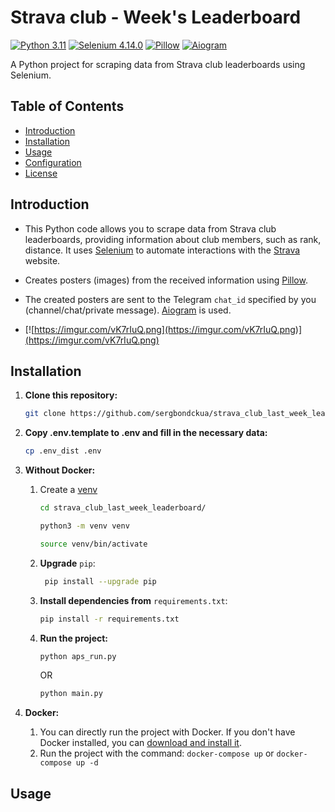 # Strava club - Week's Leaderboard
[![Python 3.11](https://img.shields.io/badge/python-3.10_|_3.11-blue?labelColor=blue&color=yellow)](https://www.python.org/)
[![Selenium 4.14.0](https://img.shields.io/badge/selenium-4.14.0-green?labelColor=green&color=white)](https://www.selenium.dev/)
[![Pillow](https://img.shields.io/badge/Pillow-10.1.0-yellow?labelColor=orange&color=purple)](https://python-pillow.org/)
[![Aiogram](https://img.shields.io/badge/aiogram-v2.25.2-blue)](https://docs.aiogram.dev/en/latest/)

A Python project for scraping data from Strava club leaderboards using Selenium.

## Table of Contents
- [Introduction](#introduction)
- [Installation](#installation)
- [Usage](#usage)
- [Configuration](#configuration)
- [License](#license)

## Introduction

* This Python code allows you to scrape data from Strava club leaderboards, providing information about club members, such as rank, distance. It uses [Selenium](https://www.selenium.dev/) to automate interactions with the [Strava](https://www.strava.com/) website.
* Creates posters (images) from the received information using [Pillow](https://python-pillow.org/).
* The created posters are sent to the Telegram `chat_id` specified by you (channel/chat/private message). [Aiogram](https://aiogram.dev/) is used.

* [![https://imgur.com/vK7rIuQ.png](https://imgur.com/vK7rIuQ.png)](https://imgur.com/vK7rIuQ.png)
## Installation
1. **Clone this repository:**

    ```bash
    git clone https://github.com/sergbondckua/strava_club_last_week_leaderboard.git
    ```
2. **Copy .env.template to .env and fill in the necessary data:**
   ```bash
   cp .env_dist .env
   ```
3. **Without Docker:**
   1. Create a [venv](https://docs.python.org/3/library/venv.html)
       ```bash
       cd strava_club_last_week_leaderboard/
       ```
       ```bash
       python3 -m venv venv
       ```
       ```bash
       source venv/bin/activate
       ```
   2. **Upgrade** `pip`:
      ```bash
       pip install --upgrade pip
      ```
   3. **Install dependencies from** `requirements.txt`:
      ```bash
      pip install -r requirements.txt
      ```
   4. **Run the project:**
      ```bash
      python aps_run.py
      ```
      OR
      ```bash
      python main.py
      ```
4. **Docker:**
   1. You can directly run the project with Docker. If you don't have Docker installed, you can [download and install it](https://docs.docker.com/get-docker/).
   2. Run the project with the command: `docker-compose up` or `docker-compose up -d`

## Usage
